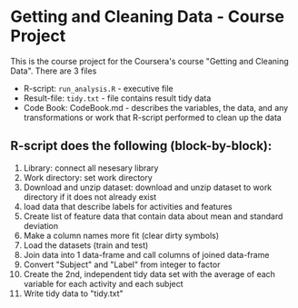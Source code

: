 # Getting and Cleaning Data - Course Project

This is the course project for the Coursera's course "Getting and Cleaning Data".
There are 3 files
* R-script: `run_analysis.R` - executive file
* Result-file: `tidy.txt` - file contains result tidy data
* Code Book: CodeBook.md - describes the variables, the data, and any transformations or work that R-script performed to clean up the data 

## R-script does the following (block-by-block):
1. Library: connect all nesesary library
2. Work directory: set work directory
3. Download and unzip dataset: download and unzip dataset to work directory if it does not already exist
4. load data that describe labels for activities and features
5. Create list of feature data that contain data about mean and standard deviation
6. Make a column names more fit (clear dirty symbols)
7. Load the datasets (train and test)
8. Join data into 1 data-frame and call columns of joined data-frame
9. Convert "Subject" and "Label" from integer to factor
10. Create the 2nd, independent tidy data set with the average of each variable for each activity and each subject
11. Write tidy data to "tidy.txt"
